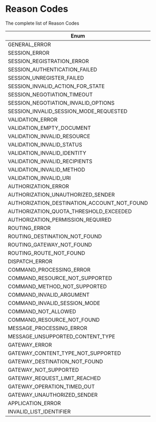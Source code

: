 # Reason Codes

The complete list of Reason Codes

| Enum                                        |
| ------------------------------------------- |
| GENERAL_ERROR                               |
| SESSION_ERROR                               |
| SESSION_REGISTRATION_ERROR                  |
| SESSION_AUTHENTICATION_FAILED               |
| SESSION_UNREGISTER_FAILED                   |
| SESSION_INVALID_ACTION_FOR_STATE            |
| SESSION_NEGOTIATION_TIMEOUT                 |
| SESSION_NEGOTIATION_INVALID_OPTIONS         |
| SESSION_INVALID_SESSION_MODE_REQUESTED      |
| VALIDATION_ERROR                            |
| VALIDATION_EMPTY_DOCUMENT                   |
| VALIDATION_INVALID_RESOURCE                 |
| VALIDATION_INVALID_STATUS                   |
| VALIDATION_INVALID_IDENTITY                 |
| VALIDATION_INVALID_RECIPIENTS               |
| VALIDATION_INVALID_METHOD                   |
| VALIDATION_INVALID_URI                      |
| AUTHORIZATION_ERROR                         |
| AUTHORIZATION_UNAUTHORIZED_SENDER           |
| AUTHORIZATION_DESTINATION_ACCOUNT_NOT_FOUND |
| AUTHORIZATION_QUOTA_THRESHOLD_EXCEEDED      |
| AUTHORIZATION_PERMISSION_REQUIRED           |
| ROUTING_ERROR                               |
| ROUTING_DESTINATION_NOT_FOUND               |
| ROUTING_GATEWAY_NOT_FOUND                   |
| ROUTING_ROUTE_NOT_FOUND                     |
| DISPATCH_ERROR                              |
| COMMAND_PROCESSING_ERROR                    |
| COMMAND_RESOURCE_NOT_SUPPORTED              |
| COMMAND_METHOD_NOT_SUPPORTED                |
| COMMAND_INVALID_ARGUMENT                    |
| COMMAND_INVALID_SESSION_MODE                |
| COMMAND_NOT_ALLOWED                         |
| COMMAND_RESOURCE_NOT_FOUND                  |
| MESSAGE_PROCESSING_ERROR                    |
| MESSAGE_UNSUPPORTED_CONTENT_TYPE            |
| GATEWAY_ERROR                               |
| GATEWAY_CONTENT_TYPE_NOT_SUPPORTED          |
| GATEWAY_DESTINATION_NOT_FOUND               |
| GATEWAY_NOT_SUPPORTED                       |
| GATEWAY_REQUEST_LIMIT_REACHED               |
| GATEWAY_OPERATION_TIMED_OUT                 |
| GATEWAY_UNAUTHORIZED_SENDER                 |
| APPLICATION_ERROR                           |
| INVALID_LIST_IDENTIFIER                     |
